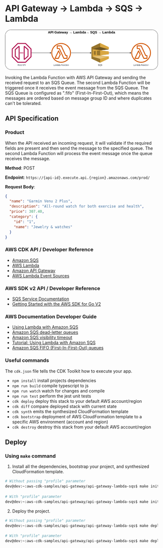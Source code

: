 # API Gateway → Lambda → SQS → Lambda

![API Gateway to Lambda to SQS to Lambda](assets/img/api-gw-lambda-sqs-lambda.png)

Invoking the Lambda Function with AWS API Gateway and sending the received request to an SQS Queue. The second Lambda Function will be triggered once it receives the event message from the SQS Queue. The SQS Queue is configured as ".fifo" (First-In-First-Out), which means the messages are ordered based on message group ID and where duplicates can't be tolerated.

## API Specification

### Product
When the API received an incoming request, it will validate if the required fields are present and then send the message to the specified queue. The second Lambda Function will process the event message once the queue receives the message.

**Method**: POST

**Endpoint**: `https://{api-id}.execute.api.{region}.amazonaws.com/prod/`

**Request Body**:
```json
{
  "name": "Garmin Venu 2 Plus",
  "description": "All-round watch for both exercise and health",
  "price": 307.40,
  "category": {
    "id": "1",
    "name": "Jewelry & watches"
  }
}
```

### AWS CDK API / Developer Reference
* [Amazon SQS](https://docs.aws.amazon.com/cdk/api/v2/docs/aws-cdk-lib.aws_sqs-readme.html)
* [AWS Lambda](https://docs.aws.amazon.com/cdk/api/v2/docs/aws-cdk-lib.aws_lambda-readme.html)
* [Amazon API Gateway](https://docs.aws.amazon.com/cdk/api/v2/docs/aws-cdk-lib.aws_apigateway-readme.html)
* [AWS Lambda Event Sources](https://docs.aws.amazon.com/cdk/api/v2/docs/aws-cdk-lib.aws_lambda_event_sources-readme.html)

### AWS SDK v2 API / Developer Reference
* [SQS Service Documentation](https://pkg.go.dev/github.com/aws/aws-sdk-go-v2/service/sqs)
* [Getting Started with the AWS SDK for Go V2](https://aws.github.io/aws-sdk-go-v2/docs/getting-started/)

### AWS Documentation Developer Guide
* [Using Lambda with Amazon SQS](https://docs.aws.amazon.com/lambda/latest/dg/with-sqs.html)
* [Amazon SQS dead-letter queues](https://docs.aws.amazon.com/AWSSimpleQueueService/latest/SQSDeveloperGuide/sqs-dead-letter-queues.html)
* [Amazon SQS visibility timeout](https://docs.aws.amazon.com/AWSSimpleQueueService/latest/SQSDeveloperGuide/sqs-visibility-timeout.html)
* [Tutorial: Using Lambda with Amazon SQS](https://docs.aws.amazon.com/lambda/latest/dg/with-sqs-example.html)
* [Amazon SQS FIFO (First-In-First-Out) queues](https://docs.aws.amazon.com/AWSSimpleQueueService/latest/SQSDeveloperGuide/FIFO-queues.html)

### Useful commands
The `cdk.json` file tells the CDK Toolkit how to execute your app.

* `npm install`     install projects dependencies
* `npm run build`   compile typescript to js
* `npm run watch`   watch for changes and compile
* `npm run test`    perform the jest unit tests
* `cdk deploy`      deploy this stack to your default AWS account/region
* `cdk diff`        compare deployed stack with current state
* `cdk synth`       emits the synthesized CloudFormation template
* `cdk bootstrap`   deployment of AWS CloudFormation template to a specific AWS environment (account and region)
* `cdk destroy`     destroy this stack from your default AWS account/region

## Deploy

### Using `make` command
1. Install all the dependencies, bootstrap your project, and synthesized CloudFormation template.
  ```bash
  # Without passing "profile" parameter
  dev@dev:~:aws-cdk-samples/api-gateway/api-gateway-lambda-sqs$ make init

  # With "profile" parameter
  dev@dev:~:aws-cdk-samples/api-gateway/api-gateway-lambda-sqs$ make init profile=[profile_name]
  ```

2. Deploy the project.

  ```bash
  # Without passing "profile" parameter
  dev@dev:~:aws-cdk-samples/api-gateway/api-gateway-lambda-sqs$ make deploy

  # With "profile" parameter
  dev@dev:~:aws-cdk-samples/api-gateway/api-gateway-lambda-sqs$ make deploy profile=[profile_name]
  ```